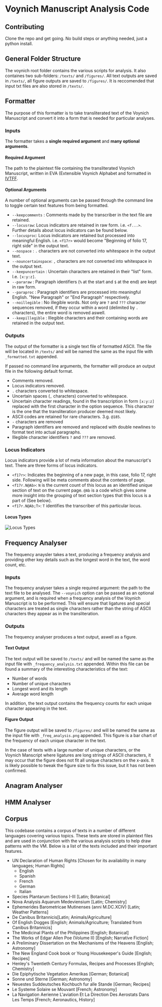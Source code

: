 # Voynich Manuscript Analysis Code
## Contributing
Clone the repo and get going. No build steps or anything needed, just a python install.

## General Folder Structure
The voynich root folder contains the various scripts for analysis. It also containes two sub-folders: `/texts/` and `/figures/`. All text outputs are saved in `/texts/`, all figure outputs are saved to `/figures/`. It is reccomended that input txt files are also stored in `/texts/`.

## Formatter
The purpose of this formatter is to take transliterated text of the Voynich Manuscript and convert it into a form that is needed for particular analyses.

### Inputs

The formatter takes a **single required argument** and **many optional arguments**.

#### Required Argument
The path to the plaintext file containing the transliterated Voynich Manuscript, written in EVA (Extensible Voynich Alphabet and formatted in [IVTFF](http://www.voynich.nu/transcr.html).

#### Optional Arguments
A number of optional arguments can be passed through the command line to toggle certain text features from being formatted.
- `--keepcomments` :     Comments made by the transcriber in the text file are retained.
- `--locusraw`:          Locus indicators are retained in raw form. i.e. `<f...>`. Further details about locus indicators can be found below.
- `--locusproc`:         Locus indicators are retained but processed into meaningful English. i.e. `<f17r>` would become "Beginning of folio 17, right side" in the output text.
- `--nospace` :          `.` characters are not converted into whitespace in the output text.
- `--nouncertainspace`:  `,` characters are not converted into whitespace in the output text.
- `--keepuncertain`  :   Uncertain characters are retained in their "list" form. I.e. `[x:y:z]`.
- `--pararaw` :          Paragraph identifiers (`%` at the start and `$` at the end) are kept in raw form.
- `--paraproc` :         Paragraph identifiers are processed into meaningful English. "New Paragraph" or "End Paragraph" respectively.
- `--noillegible` :      No illegible words. Not only are `?` and `???` character sequences removed, if they occur within a word (delimited by `.` characters), the entire word is removed aswell.
- `--keepillegible` :    Illegible characters and their containing words are retained in the output text.


### Outputs
The output of the formatter is a single text file of formatted ASCII. The file will be located in `/texts/` and will be named the same as the input file with `_formatted.txt` appended.

If passed no command line arguments, the formatter will produce an output file in the following default format.
- Comments removed.
- Locus indicators removed.
- `.` characters converted to whitespace.
- Uncertain spaces (`,` characters) converted to whitespace.
- Uncertain character readings, found in the transcription in form `[x:y:z]` replaced with the first character in the option sequence. This character is the one that the transliteration producer deemed most likely.
- ASCII codes are retained for rare characters. 3.g. `@185`.
- `-` characters are removed
- Paragraph identifiers are removed and replaced with double newlines to format text into actual paragraphs.
- Illegible character identifiers `?` and `???` are removed.

### Locus Indicators
Locus indicators provide a lot of meta information about the manuscript's text. There are three forms of locus indicators.
- `<f17r>`: Indicates the beginning of a new page, in this case, folio 17, right side. Following will be meta comments about the contents of page.
- `<f17r.N@Ab>`: `N` is the current count of this locus as an identified unique section of text on the current page. `@Ab` is a code which gives some more insight into the grouping of text section types that this locus is a part of (See below).
- `<f17r.N@Ab;T>`: `T` identifies the transcriber of this particular locus.

#### Locus Types
![Locus Types](https://user-images.githubusercontent.com/70213167/182542486-13eaa4ba-607c-4a0c-ae92-29568dfa44d7.png)

## Frequency Analyser
The frequency anaysler takes a text, producing a frequency analysis and providing other key details such as the longest word in the text, the word count, etc.

### Inputs
The frequency analyser takes a single required argument: the path to the text file to be analysed. The `--voynich` option can be passed as an optional argument, and is required when a frequency analysis of the Voynich Manuscript is to be performed. This will ensure that ligatures and special characters are treated as single characters rather than the string of ASCII characters they appear as in the transliteration.

### Outputs
The frequency analyser produces a text output, aswell as a figure.

#### Text Output
The text output will be saved to `/texts/` and will be named the same as the input file with `_frequency_analysis.txt` appended. Within this file can be found a summary of the interesting characteristics of the text:
- Number of words
- Number of unique characters
- Longest word and its length
- Average word length

In addition, the text output contains the frequency counts for each unique character appearing in the text.

#### Figure Output
The figure output will be saved to `/figures/` and will be named the same as the input file with `_freq_analysis.png` appended. This figure is a bar chart of the frequency of each unique character in the text.

In the case of texts with a large number of unique characters, or the Voynich Manscript where ligatures are long strings of ASCII characters, it may occur that the figure does not fit all unique characters on the x-axis. It is likely possible to tweak the figure size to fix this issue, but it has not been confirmed.
## Anagram Analyser


## HMM Analyser

## Corpus
This codebase contains a corpus of texts in a number of different languages covering various topics. These texts are stored in plaintext files and are used in conjunction with the various analysis scripts to help draw patterns with the VM. Below is a list of the texts included and their important features.
- UN Declaration of Human Rights [Chosen for its availability in many languages; Human Rights]
  - English
  - Spanish
  - French
  - German
  - Italian
- Species Plantarum Sections I-III [Latin; Botanical]
- Nova Analysis Aquarum Medeviensium [Latin; Chemistry]
- Ephemerides Barometricae Mutinenses (anni M.DC.XCIV) [Latin; Weather Patterns]
- De Canibus Britannicis[Latin; Animals/Agriculture]
- Of English Dogges [English; Animals/Agriculture; Translated from Canibus Britannicis] 
- The Medicinal Plants of the Philippines [English; Botanical]
- The Works of Edgar Allen Poe (Volume II) [English; Narrative Fiction]
- A Preliminary Dissertation on the Mechanisms of the Heavens [English; Astronomy]
- The New England Cook book or Young Housekeeper's Guide [English; Recipes]
- Henley's Twentieth Century Formulas, Recipes and Processes [English; Chemistry]
- Die Epiphytische Vegetation Amerikas [German; Botanical]
- Sonne und Sterne [German; Astronomy]
- Neuestes Suddeutsches Kochbuch fur alle Stande [German; Recipes]
- Le Systeme Solaire se Mouvant [French; Astronomy]
- La Navigation Aerienne L'aviation Et La Direction Des Aerostats Dans Les Temps [French; Aeronautics, History]
